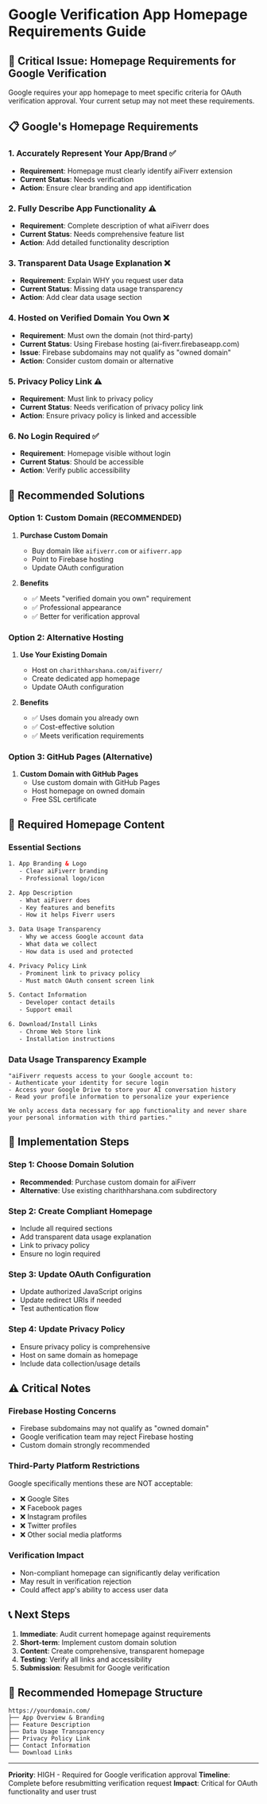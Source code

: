 # Google Verification App Homepage Requirements Guide

## 🚨 **Critical Issue: Homepage Requirements for Google Verification**

Google requires your app homepage to meet specific criteria for OAuth verification approval. Your current setup may not meet these requirements.

## 📋 **Google's Homepage Requirements**

### **1. Accurately Represent Your App/Brand** ✅
- **Requirement**: Homepage must clearly identify aiFiverr extension
- **Current Status**: Needs verification
- **Action**: Ensure clear branding and app identification

### **2. Fully Describe App Functionality** ⚠️
- **Requirement**: Complete description of what aiFiverr does
- **Current Status**: Needs comprehensive feature list
- **Action**: Add detailed functionality description

### **3. Transparent Data Usage Explanation** ❌
- **Requirement**: Explain WHY you request user data
- **Current Status**: Missing data usage transparency
- **Action**: Add clear data usage section

### **4. Hosted on Verified Domain You Own** ❌
- **Requirement**: Must own the domain (not third-party)
- **Current Status**: Using Firebase hosting (ai-fiverr.firebaseapp.com)
- **Issue**: Firebase subdomains may not qualify as "owned domain"
- **Action**: Consider custom domain or alternative

### **5. Privacy Policy Link** ⚠️
- **Requirement**: Must link to privacy policy
- **Current Status**: Needs verification of privacy policy link
- **Action**: Ensure privacy policy is linked and accessible

### **6. No Login Required** ✅
- **Requirement**: Homepage visible without login
- **Current Status**: Should be accessible
- **Action**: Verify public accessibility

## 🔧 **Recommended Solutions**

### **Option 1: Custom Domain (RECOMMENDED)**
1. **Purchase Custom Domain**
   - Buy domain like `aifiverr.com` or `aifiverr.app`
   - Point to Firebase hosting
   - Update OAuth configuration

2. **Benefits**
   - ✅ Meets "verified domain you own" requirement
   - ✅ Professional appearance
   - ✅ Better for verification approval

### **Option 2: Alternative Hosting**
1. **Use Your Existing Domain**
   - Host on `charithharshana.com/aifiverr/`
   - Create dedicated app homepage
   - Update OAuth configuration

2. **Benefits**
   - ✅ Uses domain you already own
   - ✅ Cost-effective solution
   - ✅ Meets verification requirements

### **Option 3: GitHub Pages (Alternative)**
1. **Custom Domain with GitHub Pages**
   - Use custom domain with GitHub Pages
   - Host homepage on owned domain
   - Free SSL certificate

## 📝 **Required Homepage Content**

### **Essential Sections**
```html
1. App Branding & Logo
   - Clear aiFiverr branding
   - Professional logo/icon

2. App Description
   - What aiFiverr does
   - Key features and benefits
   - How it helps Fiverr users

3. Data Usage Transparency
   - Why we access Google account data
   - What data we collect
   - How data is used and protected

4. Privacy Policy Link
   - Prominent link to privacy policy
   - Must match OAuth consent screen link

5. Contact Information
   - Developer contact details
   - Support email

6. Download/Install Links
   - Chrome Web Store link
   - Installation instructions
```

### **Data Usage Transparency Example**
```
"aiFiverr requests access to your Google account to:
- Authenticate your identity for secure login
- Access your Google Drive to store your AI conversation history
- Read your profile information to personalize your experience

We only access data necessary for app functionality and never share 
your personal information with third parties."
```

## 🚀 **Implementation Steps**

### **Step 1: Choose Domain Solution**
- **Recommended**: Purchase custom domain for aiFiverr
- **Alternative**: Use existing charithharshana.com subdirectory

### **Step 2: Create Compliant Homepage**
- Include all required sections
- Add transparent data usage explanation
- Link to privacy policy
- Ensure no login required

### **Step 3: Update OAuth Configuration**
- Update authorized JavaScript origins
- Update redirect URIs if needed
- Test authentication flow

### **Step 4: Update Privacy Policy**
- Ensure privacy policy is comprehensive
- Host on same domain as homepage
- Include data collection/usage details

## ⚠️ **Critical Notes**

### **Firebase Hosting Concerns**
- Firebase subdomains may not qualify as "owned domain"
- Google verification team may reject Firebase hosting
- Custom domain strongly recommended

### **Third-Party Platform Restrictions**
Google specifically mentions these are NOT acceptable:
- ❌ Google Sites
- ❌ Facebook pages
- ❌ Instagram profiles
- ❌ Twitter profiles
- ❌ Other social media platforms

### **Verification Impact**
- Non-compliant homepage can significantly delay verification
- May result in verification rejection
- Could affect app's ability to access user data

## 📞 **Next Steps**

1. **Immediate**: Audit current homepage against requirements
2. **Short-term**: Implement custom domain solution
3. **Content**: Create comprehensive, transparent homepage
4. **Testing**: Verify all links and accessibility
5. **Submission**: Resubmit for Google verification

## 🔗 **Recommended Homepage Structure**

```
https://yourdomain.com/
├── App Overview & Branding
├── Feature Description
├── Data Usage Transparency
├── Privacy Policy Link
├── Contact Information
└── Download Links
```

---

**Priority**: HIGH - Required for Google verification approval
**Timeline**: Complete before resubmitting verification request
**Impact**: Critical for OAuth functionality and user trust
